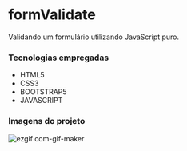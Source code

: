 # formValidate
Validando um formulário utilizando JavaScript puro.

<h3> Tecnologias empregadas </h3>
<ul>
  <li>HTML5</li>
  <li>CSS3</li>
  <li>BOOTSTRAP5</li>
  <li>JAVASCRIPT</li>
</ul>

<h3> Imagens do projeto </h3>

![ezgif com-gif-maker](https://user-images.githubusercontent.com/66692202/162640960-96b6a192-efa0-4080-8e84-453b69a60d1c.gif)
